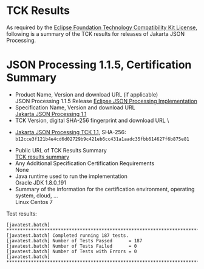TCK Results
===========

As required by the
[Eclipse Foundation Technology Compatibility Kit License](https://www.eclipse.org/legal/tck.php),
following is a summary of the TCK results for releases of Jakarta JSON Processing.

# JSON Processing 1.1.5, Certification Summary

- Product Name, Version and download URL (if applicable) \
  JSON Processing 1.1.5 Release 
  [Eclipse JSON Processing Implementation](https://eclipse-ee4j.github.io/jsonp/)
- Specification Name, Version and download URL \
  [Jakarta JSON Processing 1.1](https://jakarta.ee/specifications/jsonp/1.1/)
- TCK Version, digital SHA-256 fingerprint and download URL \
*  [Jakarta JSON Processing TCK 1.1](http://download.eclipse.org/ee4j/jakartaee-tck/jakartaee8-eftl/promoted/eclipse-jsonp-tck-1.1.0.zip), SHA-256: `b12cce3f121b4e4cd6d02729b9c421eb6cc431a1aadc35fbb614627f6b875e81`
- Public URL of TCK Results Summary \
  [TCK results summary](TCK-Results.html)
- Any Additional Specification Certification Requirements \
  None
- Java runtime used to run the implementation \
  Oracle JDK 1.8.0_191
- Summary of the information for the certification environment, operating system, cloud, ... \
  Linux Centos 7

Test results:

```
[javatest.batch] ********************************************************************************
[javatest.batch] Completed running 187 tests.
[javatest.batch] Number of Tests Passed      = 187
[javatest.batch] Number of Tests Failed      = 0
[javatest.batch] Number of Tests with Errors = 0
[javatest.batch] ********************************************************************************
```